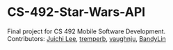 # CS-492-Star-Wars-API
 Final project for CS 492 Mobile Software Development.</br> 
 Contributors: [Juichi Lee](https://github.com/Juichilee), [tremperb](https://github.com/tremperb), [vaughnju](https://github.com/vaughnju), [BandyLin](https://github.com/BandyLin)
